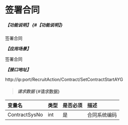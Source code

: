 # 签署合同
##### _【功能说明】_ {#【功能说明】}
签署合同


_**【应用场景】**_

签署合同


_**【接口地址】**_

http://ip:port/RecruitAction/Contract/SetContractStartAYG

> #### _请求数据_ {#请求数据}

| 变量名 | 类型 | 是否必须 | 描述 |
| :--- | :--- | :--- | :--- |
| ContractSysNo| int | 是 | 合同系统编码 |

